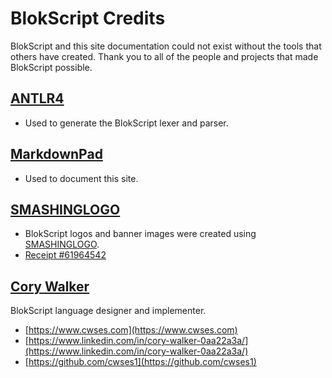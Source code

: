 # BlokScript Credits

BlokScript and this site documentation could not exist without the tools that others have created.  Thank you to all of the people and projects that made BlokScript possible.

## [ANTLR4](https://www.antlr.org/)
* Used to generate the BlokScript lexer and parser.

## [MarkdownPad](http://markdownpad.com/)

* Used to document this site.

## [SMASHINGLOGO](https://smashinglogo.com/en/)

* BlokScript logos and banner images were created using [SMASHINGLOGO](https://smashinglogo.com/en/).
* [Receipt #61964542](2024-05-25_SMASHINGLOGORECEIPT.png)

## [Cory Walker](https://www.linkedin.com/in/cory-walker-0aa22a3a/)

BlokScript language designer and implementer.

* [https://www.cwses.com](https://www.cwses.com)
* [https://www.linkedin.com/in/cory-walker-0aa22a3a/](https://www.linkedin.com/in/cory-walker-0aa22a3a/)
* [https://github.com/cwses1](https://github.com/cwses1)
